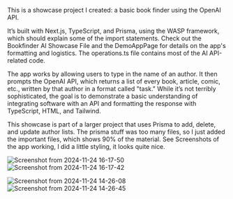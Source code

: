 This is a showcase project I created: a basic book finder using the OpenAI API.

It’s built with Next.js, TypeScript, and Prisma, using the WASP framework, which should explain some of the import statements.
Check out the Bookfinder AI Showcase File and the DemoAppPage for details on the app's formatting and logistics. The operations.ts file contains most of the AI API-related code.

The app works by allowing users to type in the name of an author. It then prompts the OpenAI API, which returns a list of every book, article, comic, etc., written by that author in a format called "task."
While it’s not terribly sophisticated, the goal is to demonstrate a basic understanding of integrating software with an API and formatting the response with TypeScript, HTML, and Tailwind.

This showcase is part of a larger project that uses Prisma to add, delete, and update author lists. The prisma stuff was too many files, so I just added the important files, which shows 90% of the material.
See Screenshots of the app working, I did a little styling, it looks quite nice.


![Screenshot from 2024-11-24 16-17-50](https://github.com/user-attachments/assets/52b68b02-14b0-4108-a953-48a88cd5e4f4)![Screenshot from 2024-11-24 16-17-42](https://github.com/user-attachments/assets/50d06157-6d8d-4cd1-8f36-1caea9ca5fca)



![Screenshot from 2024-11-24 14-26-08](https://github.com/user-attachments/assets/ab74c496-7190-42c4-bde1-9e4860155f21)
![Screenshot from 2024-11-24 14-26-45](https://github.com/user-attachments/assets/34345459-2777-4d4d-9538-645e68e7ffb3)
